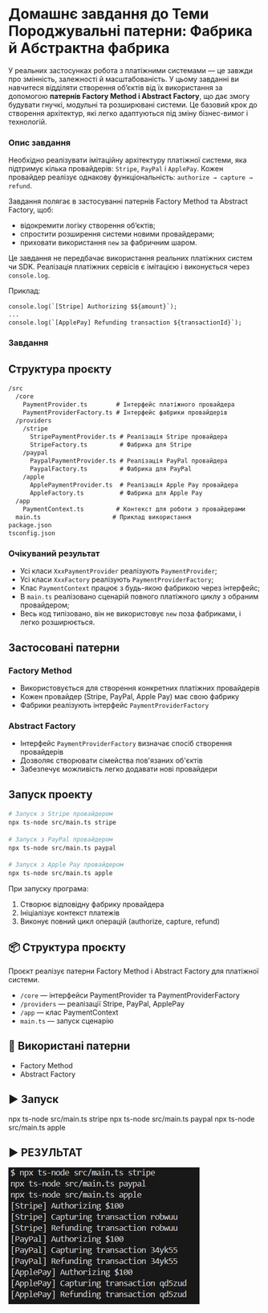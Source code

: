 # Домашнє завдання до Теми Породжувальні патерни: Фабрика й Абстрактна фабрика

У реальних застосунках робота з платіжними системами — це завжди про змінність, залежності й масштабованість. У цьому завданні ви навчитеся відділяти створення об’єктів від їх використання за допомогою **патернів Factory Method і Abstract Factory**, що дає змогу будувати гнучкі, модульні та розширювані системи. Це базовий крок до створення архітектур, які легко адаптуються під зміну бізнес-вимог і технологій.

### Опис завдання

Необхідно реалізувати імітаційну архітектуру платіжної системи, яка підтримує кілька провайдерів: `Stripe`, `PayPal` і `ApplePay`. Кожен провайдер реалізує однакову функціональність: `authorize → capture → refund`.

Завдання полягає в застосуванні патернів Factory Method та Abstract Factory, щоб:

- відокремити логіку створення об’єктів;
- спростити розширення системи новими провайдерами;
- приховати використання `new` за фабричним шаром.

Це завдання не передбачає використання реальних платіжних систем чи SDK. Реалізація платіжних сервісів є імітацією і виконується через `console.log`.

Приклад:

```tsx
console.log(`[Stripe] Authorizing $${amount}`);
...
console.log(`[ApplePay] Refunding transaction ${transactionId}`);
```

### Завдання

## Структура проєкту

```
/src
  /core
    PaymentProvider.ts        # Інтерфейс платіжного провайдера
    PaymentProviderFactory.ts # Інтерфейс фабрики провайдерів
  /providers
    /stripe
      StripePaymentProvider.ts # Реалізація Stripe провайдера
      StripeFactory.ts         # Фабрика для Stripe
    /paypal
      PaypalPaymentProvider.ts # Реалізація PayPal провайдера
      PaypalFactory.ts         # Фабрика для PayPal
    /apple
      ApplePaymentProvider.ts  # Реалізація Apple Pay провайдера
      AppleFactory.ts          # Фабрика для Apple Pay
  /app
    PaymentContext.ts         # Контекст для роботи з провайдерами
  main.ts                    # Приклад використання
package.json
tsconfig.json
```

### Очікуваний результат

- Усі класи `XxxPaymentProvider` реалізують `PaymentProvider`;
- Усі класи `XxxFactory` реалізують `PaymentProviderFactory`;
- Клас `PaymentContext` працює з будь-якою фабрикою через інтерфейс;
- В `main.ts` реалізовано сценарій повного платіжного циклу з обраним провайдером;
- Весь код типізовано, він не використовує `new` поза фабриками, і легко розширюється.

## Застосовані патерни

### Factory Method

- Використовується для створення конкретних платіжних провайдерів
- Кожен провайдер (Stripe, PayPal, Apple Pay) має свою фабрику
- Фабрики реалізують інтерфейс `PaymentProviderFactory`

### Abstract Factory

- Інтерфейс `PaymentProviderFactory` визначає спосіб створення провайдерів
- Дозволяє створювати сімейства пов'язаних об'єктів
- Забезпечує можливість легко додавати нові провайдери

## Запуск проекту

```bash
# Запуск з Stripe провайдером
npx ts-node src/main.ts stripe

# Запуск з PayPal провайдером
npx ts-node src/main.ts paypal

# Запуск з Apple Pay провайдером
npx ts-node src/main.ts apple
```

При запуску програма:

1. Створює відповідну фабрику провайдера
2. Ініціалізує контекст платежів
3. Виконує повний цикл операцій (authorize, capture, refund)

## 📦 Структура проєкту

Проєкт реалізує патерни Factory Method і Abstract Factory для платіжної системи.

- `/core` — інтерфейси PaymentProvider та PaymentProviderFactory
- `/providers` — реалізації Stripe, PayPal, ApplePay
- `/app` — клас PaymentContext
- `main.ts` — запуск сценарію

## 🧩 Використані патерни

- Factory Method
- Abstract Factory

## ▶️ Запуск

npx ts-node src/main.ts stripe
npx ts-node src/main.ts paypal
npx ts-node src/main.ts apple

## ▶️ РЕЗУЛЬТАТ

![alt text](src/img/01.jpg)
